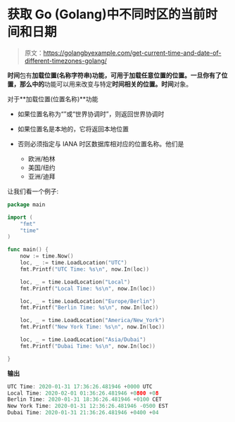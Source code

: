 # 获取 Go (Golang)中不同时区的当前时间和日期

> 原文：<https://golangbyexample.com/get-current-time-and-date-of-different-timezones-golang/>

**时间**包有**加载位置(名称字符串)**功能，可用于加载任意位置的位置。一旦你有了位置，那么**中的**功能可以用来改变与特定**时间相关的位置。时间**对象。

对于**加载位置(位置名称)**功能

*   如果位置名称为“”或“世界协调时”，则返回世界协调时

*   如果位置名是本地的，它将返回本地位置

*   否则必须指定与 IANA 时区数据库相对应的位置名称。他们是
    *   欧洲/柏林
    *   美国/纽约
    *   亚洲/迪拜

让我们看一个例子:

```go
package main

import (
	"fmt"
	"time"
)

func main() {
	now := time.Now()
	loc, _ := time.LoadLocation("UTC")
	fmt.Printf("UTC Time: %s\n", now.In(loc))

	loc, _ = time.LoadLocation("Local")
	fmt.Printf("Local Time: %s\n", now.In(loc))

	loc, _ = time.LoadLocation("Europe/Berlin")
	fmt.Printf("Berlin Time: %s\n", now.In(loc))

	loc, _ = time.LoadLocation("America/New_York")
	fmt.Printf("New York Time: %s\n", now.In(loc))

	loc, _ = time.LoadLocation("Asia/Dubai")
	fmt.Printf("Dubai Time: %s\n", now.In(loc))

} 
```

**输出**

```go
UTC Time: 2020-01-31 17:36:26.481946 +0000 UTC
Local Time: 2020-02-01 01:36:26.481946 +0800 +08
Berlin Time: 2020-01-31 18:36:26.481946 +0100 CET
New York Time: 2020-01-31 12:36:26.481946 -0500 EST
Dubai Time: 2020-01-31 21:36:26.481946 +0400 +04
```
